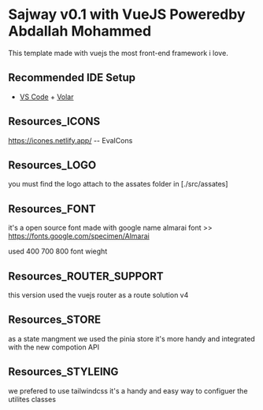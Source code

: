# Sajway v0.1 with VueJS Poweredby Abdallah Mohammed

This template made with vuejs the most front-end framework i love.

## Recommended IDE Setup

- [VS Code](https://code.visualstudio.com/) + [Volar](https://marketplace.visualstudio.com/items?itemName=Vue.volar)



## Resources_ICONS

https://icones.netlify.app/ -- EvaICons

## Resources_LOGO

you must find the logo attach to the assates folder in [./src/assates]


## Resources_FONT

it's a open source font made with google name almarai font >> https://fonts.google.com/specimen/Almarai

used 400 700 800 font wieght


## Resources_ROUTER_SUPPORT

this version used the vuejs router as a route solution v4

## Resources_STORE

as a state mangment we used the pinia store it's more handy and integrated with the new compotion API 


## Resources_STYLEING

we prefered to use tailwindcss it's a handy and easy way to configuer the utilites classes








  <transition name="fade" mode="out-in">
    <alertVue title="تنبية" subTitle="لقد قمة بأضافة شيء جديد " />
  </transition>
